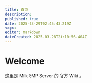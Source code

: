 ```yaml
---
title: 首页
description: 
published: true
date: 2025-03-29T02:45:43.219Z
tags: 
editor: markdown
dateCreated: 2025-03-28T23:10:56.404Z
---
```


# Welcome
这里是 Milk SMP Server 的 官方 Wiki 。